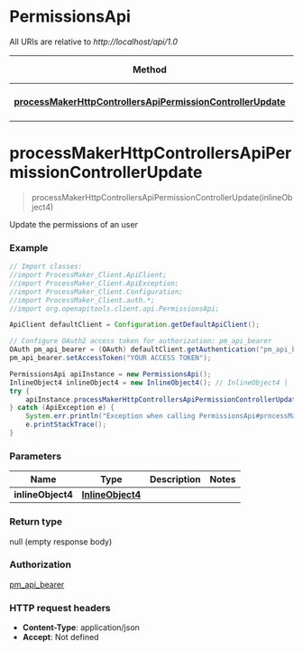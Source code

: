 # PermissionsApi

All URIs are relative to *http://localhost/api/1.0*

Method | HTTP request | Description
------------- | ------------- | -------------
[**processMakerHttpControllersApiPermissionControllerUpdate**](PermissionsApi.md#processMakerHttpControllersApiPermissionControllerUpdate) | **PUT** /permissions | Update the permissions of an user


<a name="processMakerHttpControllersApiPermissionControllerUpdate"></a>
# **processMakerHttpControllersApiPermissionControllerUpdate**
> processMakerHttpControllersApiPermissionControllerUpdate(inlineObject4)

Update the permissions of an user

### Example
```java
// Import classes:
//import ProcessMaker_Client.ApiClient;
//import ProcessMaker_Client.ApiException;
//import ProcessMaker_Client.Configuration;
//import ProcessMaker_Client.auth.*;
//import org.openapitools.client.api.PermissionsApi;

ApiClient defaultClient = Configuration.getDefaultApiClient();

// Configure OAuth2 access token for authorization: pm_api_bearer
OAuth pm_api_bearer = (OAuth) defaultClient.getAuthentication("pm_api_bearer");
pm_api_bearer.setAccessToken("YOUR ACCESS TOKEN");

PermissionsApi apiInstance = new PermissionsApi();
InlineObject4 inlineObject4 = new InlineObject4(); // InlineObject4 | 
try {
    apiInstance.processMakerHttpControllersApiPermissionControllerUpdate(inlineObject4);
} catch (ApiException e) {
    System.err.println("Exception when calling PermissionsApi#processMakerHttpControllersApiPermissionControllerUpdate");
    e.printStackTrace();
}
```

### Parameters

Name | Type | Description  | Notes
------------- | ------------- | ------------- | -------------
 **inlineObject4** | [**InlineObject4**](InlineObject4.md)|  |

### Return type

null (empty response body)

### Authorization

[pm_api_bearer](../README.md#pm_api_bearer)

### HTTP request headers

 - **Content-Type**: application/json
 - **Accept**: Not defined

